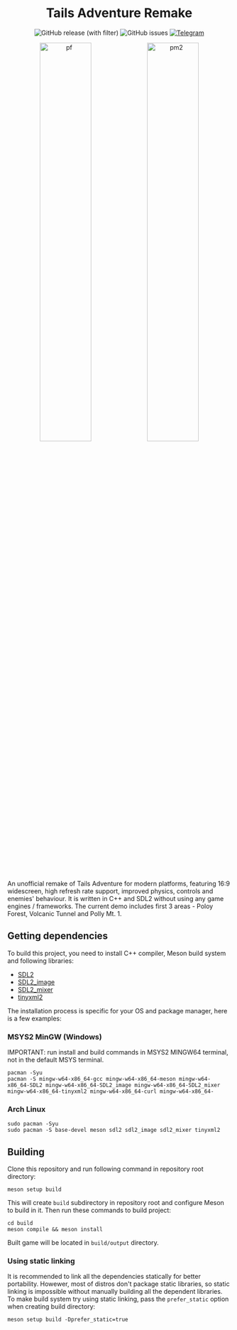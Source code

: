 <h1 align="center">Tails Adventure Remake</h1>

<div align="center">
  
![GitHub release (with filter)](https://img.shields.io/github/v/release/TA-Remake/TailsAdventure?style=flat&label=latest&color=&logo=Git&logoColor=white)
![GitHub issues](https://img.shields.io/github/issues/TA-Remake/TailsAdventure?color=red&logo=GitHub&logoColor=white)
[![Telegram](https://img.shields.io/badge/Telegram-blue.svg?style=flat&logo=Telegram&logoColor=white)](https://t.me/tailsadventure)

<img width="48%" alt="pf" src="https://github.com/TA-Remake/TailsAdventure/assets/43793572/7a9a6597-2c18-4e7a-9637-2c043673bab3"><img width="48%" alt="pm2" src="https://github.com/TA-Remake/TailsAdventure/assets/43793572/144954c7-a9fb-425e-9f4d-795b7ca591f0">

</div>

An unofficial remake of Tails Adventure for modern platforms, featuring 16:9 widescreen, high refresh rate support, improved physics, controls and enemies' behaviour. It is written in C++ and SDL2 without using any game engines / frameworks. The current demo includes first 3 areas - Poloy Forest, Volcanic Tunnel and Polly Mt. 1.

## Getting dependencies

To build this project, you need to install C++ compiler, Meson build system and following libraries:

- [SDL2](https://github.com/libsdl-org/SDL/tree/SDL2)
- [SDL2_image](https://github.com/libsdl-org/SDL_image/tree/SDL2)
- [SDL2_mixer](https://github.com/libsdl-org/SDL_mixer/tree/SDL2)
- [tinyxml2](https://github.com/leethomason/tinyxml2)

The installation process is specific for your OS and package manager, here is a few examples:

### MSYS2 MinGW (Windows)

IMPORTANT: run install and build commands in MSYS2 MINGW64 terminal, not in the default MSYS terminal.

```console
pacman -Syu
pacman -S mingw-w64-x86_64-gcc mingw-w64-x86_64-meson mingw-w64-x86_64-SDL2 mingw-w64-x86_64-SDL2_image mingw-w64-x86_64-SDL2_mixer mingw-w64-x86_64-tinyxml2 mingw-w64-x86_64-curl mingw-w64-x86_64-
```

### Arch Linux

```console
sudo pacman -Syu
sudo pacman -S base-devel meson sdl2 sdl2_image sdl2_mixer tinyxml2
```

## Building

Clone this repository and run following command in repository root directory:

```console
meson setup build
```

This will create `build` subdirectory in repository root and configure Meson to build in it. Then run these commands to build project:

```console
cd build
meson compile && meson install
```

Built game will be located in `build/output` directory.

### Using static linking

It is recommended to link all the dependencies statically for better portability. Howewer, most of distros don't package static libraries, so static linking is impossible without manually building all the dependent libraries. To make build system try using static linking, pass the `prefer_static` option when creating build directory:

```console
meson setup build -Dprefer_static=true
```
